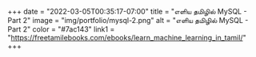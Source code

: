 +++
date = "2022-03-05T00:35:17-07:00"
title = "எளிய தமிழில் MySQL - Part 2"
image = "img/portfolio/mysql-2.png"
alt = "எளிய தமிழில் MySQL - Part 2"
color = "#7ac143"
link1 = "https://freetamilebooks.com/ebooks/learn_machine_learning_in_tamil/"
+++
